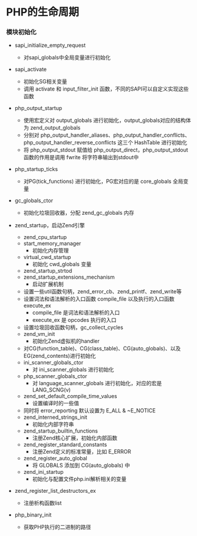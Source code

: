 # PHP的生命周期

### 模块初始化
- sapi_initialize_empty_request
  - 对sapi_globals中全局变量进行初始化

- sapi_activate
  - 初始化SG相关变量
  - 调用 activate 和 input_filter_init 函数，不同的SAPI可以自定义实现这些函数

- php_output_startup
  - 使用宏定义对 output_globals 进行初始化，output_globals对应的结构体为 zend_output_globals
  - 分别对 php_output_handler_aliases、php_output_handler_conflicts、php_output_handler_reverse_conflicts 这三个 HashTable 进行初始化
  - 将 php_output_stdout 赋值给 php_output_direct，php_output_stdout 函数的作用是调用 fwrite 将字符串输出到stdout中

- php_startup_ticks
  - 对PG(tick_functions) 进行初始化，PG宏对应的是 core_globals 全局变量

- gc_globals_ctor
  - 初始化垃圾回收器，分配 zend_gc_globals 内存

- zend_startup，启动Zend引擎
  - zend_cpu_startup
  - start_memory_manager
    - 初始化内存管理
  - virtual_cwd_startup
    - 初始化 cwd_globals 变量
  - zend_startup_strtod
  - zend_startup_extensions_mechanism
    - 启动扩展机制
  - 设置一些util函数句柄，zend_error_cb、zend_printf、zend_write等
  - 设置词法和语法解析的入口函数 compile_file 以及执行的入口函数 execute_ex
    - compile_file 是词法和语法解析的入口
    - execute_ex 是 opcodes 执行的入口
  - 设置垃圾回收函数句柄，gc_collect_cycles
  - zend_vm_init
    - 初始化Zend虚拟机的handler
  - 对CG(function_table)、CG(class_table)、CG(auto_globals)、以及EG(zend_contents)进行初始化
  - ini_scanner_globals_ctor
    - 对 ini_scanner_globals 进行初始化
  - php_scanner_globals_ctor
    - 对 language_scanner_globals 进行初始化，对应的宏是LANG_SCNG(v)
  - zend_set_default_compile_time_values
    - 设置编译时的一些值
  - 同时将 error_reporting 默认设置为 E_ALL & ~E_NOTICE
  - zend_interned_strings_init
    - 初始化内部字符串
  - zend_startup_builtin_functions
    - 注册Zend核心扩展，初始化内部函数
  - zend_register_standard_constants
    - 注册Zend定义的标准常量，比如 E_ERROR
  - zend_register_auto_global
    - 将 GLOBALS 添加到 CG(auto_globals) 中 
  - zend_ini_startup
    - 初始化与配置文件php.ini解析相关的变量

- zend_register_list_destructors_ex
  - 注册析构函数list

- php_binary_init
  - 获取PHP执行的二进制的路径